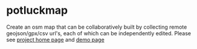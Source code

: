 # potluckmap
Create an osm map that can be collaboratively built
by collecting remote geojson/gpx/csv url's,
each of which can be independently edited.
Please see [project home page](https://g0v.github.io/potluckmap/)
and [demo page](http://g0v.github.io/potluckmap/potluckmap.html)

[//]: # (http://stackoverflow.com/questions/17396509/how-can-i-only-have-a-gh-pages-branch)
